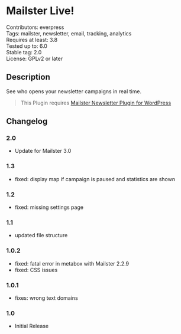 # Mailster Live!

Contributors: everpress  
Tags: mailster, newsletter, email, tracking, analytics  
Requires at least: 3.8  
Tested up to: 6.0  
Stable tag: 2.0  
License: GPLv2 or later

## Description

See who opens your newsletter campaigns in real time.

> This Plugin requires [Mailster Newsletter Plugin for WordPress](https://mailster.co/?utm_campaign=wporg&utm_source=Mailster+Live&utm_medium=readme)

## Changelog

### 2.0

-   Update for Mailster 3.0

### 1.3

-   fixed: display map if campaign is paused and statistics are shown

### 1.2

-   fixed: missing settings page

### 1.1

-   updated file structure

### 1.0.2

-   fixed: fatal error in metabox with Mailster 2.2.9
-   fixed: CSS issues

### 1.0.1

-   fixes: wrong text domains

### 1.0

-   Initial Release
